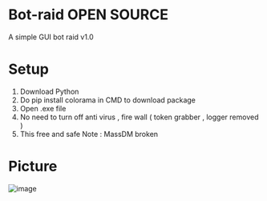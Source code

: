 # Bot-raid OPEN SOURCE
A simple GUI bot raid v1.0
# Setup
1. Download Python
2. Do pip install colorama in CMD to download package
3. Open .exe file
4. No need to turn off anti virus , fire wall ( token grabber , logger removed )
5. This free and safe
Note : MassDM broken
# Picture
![image](https://user-images.githubusercontent.com/103272479/164259855-92a14399-1a15-4d7f-9a27-f93da42abab2.png)
